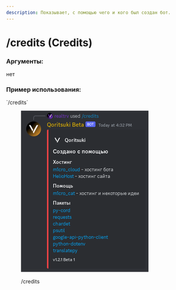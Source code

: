 ```yaml
---
description: Показывает, с помощью чего и кого был создан бот.
---
```


# /credits (Credits)

### Аргументы:

нет

### Пример использования:

\`/credits\`

<div align="left">

<figure><img src="../.gitbook/assets/Screenshot_20230806_163303.png" alt=""><figcaption><p>/credits</p></figcaption></figure>

</div>
